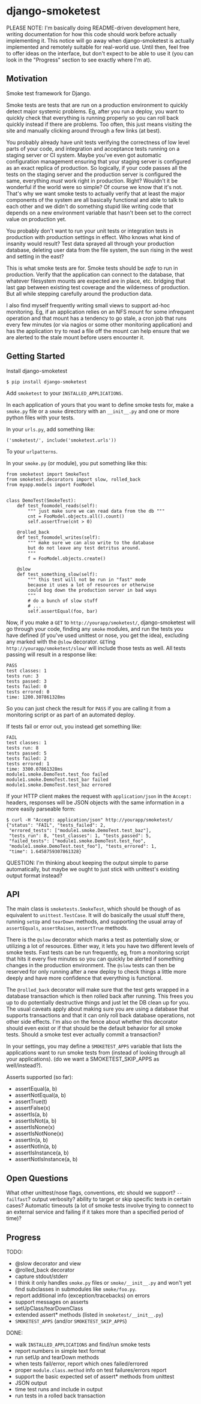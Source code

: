 django-smoketest
================

PLEASE NOTE: I'm basically doing README-driven development here,
writing documentation for how this code should work before actually
implementing it. This notice will go away when django-smoketest is
actually implemented and remotely suitable for real-world use. Until
then, feel free to offer ideas on the interface, but don't expect to
be able to use it (you can look in the "Progress" section to see
exactly where I'm at).

Motivation
----------

Smoke test framework for Django.

Smoke tests are tests that are run on a production environment to
quickly detect major systemic problems. Eg, after you run a deploy,
you want to quickly check that everything is running properly so you
can roll back quickly instead if there are problems. Too often, this
just means visiting the site and manually clicking around through a
few links (at best).

You probably already have unit tests verifying the correctness of low
level parts of your code, and integration and acceptance tests running
on a staging server or CI system. Maybe you've even got automatic
configuration management ensuring that your staging server is
configured as an exact replica of production. So logically, if your
code passes all the tests on the staging server and the production
server is configured the same, everything *must* work right in
production. Right? Wouldn't it be wonderful if the world were so
simple? Of course we know that it's not. That's why we want smoke
tests to actually verify that at least the major components of the
system are all basically functional and able to talk to each other and
we didn't do something stupid like writing code that depends on a new
environment variable that hasn't been set to the correct value on
production yet.

You probably don't want to run your unit tests or integration tests
in production with production settings in effect. Who knows what kind
of insanity would result? Test data sprayed all through your
production database, deleting user data from the file system, the sun
rising in the west and setting in the east?

This is what smoke tests are for. Smoke tests should be *safe* to run
in production. Verify that the application can connect to the
database, that whatever filesystem mounts are expected are in place,
etc. bridging that last gap between existing test coverage and the
wilderness of production. But all while stepping carefully around the
production data.

I also find myself frequently writing small views to support ad-hoc
monitoring. Eg, if an application relies on an NFS mount for some
infrequent operation and that mount has a tendency to go stale, a cron
job that runs every few minutes (or via nagios or some other
monitoring application) and has the application try to read a
file off the mount can help ensure that we are alerted to the stale
mount before users encounter it.

Getting Started
---------------

Install django-smoketest

    $ pip install django-smoketest

Add `smoketest` to your `INSTALLED_APPLICATIONS`.

In each application of yours that you want to define smoke tests for,
make a `smoke.py` file or a `smoke` directory with an
`__init__.py` and one or more python files with your tests.

In your `urls.py`, add something like:

    ('smoketest/', include('smoketest.urls'))

To your `urlpatterns`.

In your `smoke.py` (or module), you put something like this:

    from smoketest import SmokeTest
    from smoketest.decorators import slow, rolled_back
    from myapp.models import FooModel
    
    
    class DemoTest(SmokeTest):
        def test_foomodel_reads(self):
            """ just make sure we can read data from the db """
            cnt = FooModel.objects.all().count()
            self.assertTrue(cnt > 0)
    
        @rolled_back
        def test_foomodel_writes(self):
            """ make sure we can also write to the database
            but do not leave any test detritus around.
            """
            f = FooModel.objects.create()
        
        @slow
        def test_something_slow(self):
            """ this test will not be run in "fast" mode
            because it uses a lot of resources or otherwise
            could bog down the production server in bad ways
            """
            # do a bunch of slow stuff
            # ...
            self.assertEqual(foo, bar)

Now, if you make a `GET` to `http://yourapp/smoketest/`,
django-smoketest will go through your code, finding any `smoke`
modules, and run the tests you have defined (if you've used unittest
or nose, you get the idea), excluding any marked with the `@slow`
decorator. `GET`ing `http://yourapp/smoketest/slow/` will include
those tests as well. All tests passing will result in a response like:

    PASS
    test classes: 1
    tests run: 3
    tests passed: 3
    tests failed: 0
    tests errored: 0
    time: 1200.307861328ms

So you can just check the result for `PASS` if you are calling it from
a monitoring script or as part of an automated deploy.

If tests fail or error out, you instead get something like:

    FAIL
    test classes: 1
    tests run: 8
    tests passed: 5
    tests failed: 2
    tests errored: 1
    time: 3300.07861328ms
    module1.smoke.DemoTest.test_foo failed
    module1.smoke.DemoTest.test_bar failed
    module1.smoke.DemoTest.test_baz errored

If your HTTP client makes the request with `application/json` in the
`Accept:` headers, responses will be JSON objects with the same
information in a more easily parseable form:

    $ curl -H "Accept: application/json" http://yourapp/smoketest/
    {"status": "FAIL", "tests_failed": 2,
     "errored_tests": ["module1.smoke.DemoTest.test_baz"],
     "tests_run": 8, "test_classes": 1, "tests_passed": 5,
     "failed_tests": ["module1.smoke.DemoTest.test_foo",
     "module1.smoke.DemoTest.test_foo"], "tests_errored": 1,
     "time": 1.6458759307861328}

QUESTION: I'm thinking about keeping the output simple to parse
automatically, but maybe we ought to just stick with unittest's
existing output format instead?

API
---

The main class is `smoketests.SmokeTest`, which should be though of as
equivalent to `unittest.TestCase`. It will do basically the usual
stuff there, running `setUp` and `tearDown` methods, and supporting
the usual array of `assertEquals`, `assertRaises`, `assertTrue`
methods.

There is the `@slow` decorator which marks a test as potentially slow,
or utilizing a lot of resources. Either way, it lets you have two
different levels of smoke tests. Fast tests can be run frequently, eg,
from a monitoring script that hits it every five minutes so you can
quickly be alerted if something changes in the production
environment. The `@slow` tests can then be reserved for only running
after a new deploy to check things a little more deeply and have more
confidence that everything is functional.

The `@rolled_back` decorator will make sure that the test gets wrapped
in a database transaction which is then rolled back after
running. This frees you up to do potentially destructive things and
just let the DB clean up for you. The usual caveats apply about making sure
you are using a database that supports transactions and that it can
only roll back database operations, not other side effects. I'm also
on the fence about whether this decorator should even exist or if that
should be the default behavior for all smoke tests. Should a smoke
test ever actually commit a transaction?

In your settings, you may define a `SMOKETEST_APPS` variable that
lists the applications want to run smoke tests from (instead of
looking through all your applications). (do we want a
SMOKETEST_SKIP_APPS as well/instead?).

Asserts supported (so far):

* assertEqual(a, b)
* assertNotEqual(a, b)
* assertTrue(t)
* assertFalse(x)
* assertIs(a, b)
* assertIsNot(a, b)
* assertIsNone(x)
* assertIsNotNone(x)
* assertIn(a, b)
* assertNotIn(a, b)
* assertIsInstance(a, b)
* assertNotIsInstance(a, b)


Open Questions
--------------

What other unittest/nose flags, conventions, etc should we support?
`--failfast`? output verbosity? ability to target or skip specific
tests in certain cases? Automatic timeouts (a lot of smoke tests
involve trying to connect to an external service and failing if it
takes more than a specified period of time)?

Progress
--------

TODO:

* @slow decorator and view
* @rolled_back decorator
* capture stdout/stderr
* I think it only handles `smoke.py` files or `smoke/__init__.py` and
  won't yet find subclasses in submodules like `smoke/foo.py`.
* report additional info (exception/tracebacks) on errors
* support messages on asserts
* setUpClass/tearDownClass
* extended assert* methods (listed in `smoketest/__init__.py`)
* `SMOKETEST_APPS` (and/or `SMOKETEST_SKIP_APPS`)

DONE:

* walk `INSTALLED_APPLICATIONS` and find/run smoke tests
* report numbers in simple text format
* run setUp and tearDown methods
* when tests fail/error, report which ones failed/errored
* proper `module.class.method` info on test failures/errors report
* support the basic expected set of assert* methods from unittest
* JSON output
* time test runs and include in output
* run tests in a rolled back transaction

